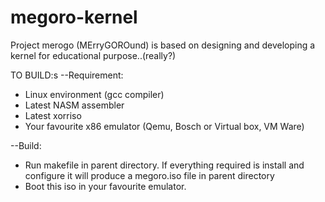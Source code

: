 # megoro-kernel
Project merogo (MErryGOROund) is based on designing and developing a kernel for educational purpose..(really?)

TO BUILD:s
--Requirement:
* Linux environment (gcc compiler)
* Latest NASM assembler
* Latest xorriso
* Your favourite x86 emulator (Qemu, Bosch or Virtual box, VM Ware)

--Build:
* Run makefile in parent directory. If everything required is install and configure it will
produce a megoro.iso file in parent directory
* Boot this iso in your favourite emulator.
 

